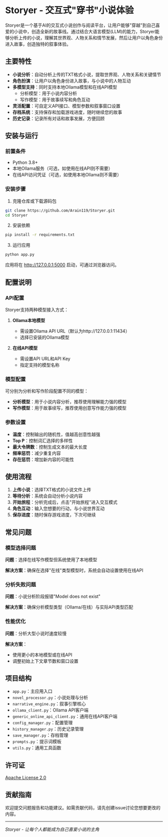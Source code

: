 # Storyer - 交互式"穿书"小说体验

Storyer是一个基于AI的交互式小说创作与阅读平台，让用户能够"穿越"到自己喜爱的小说中，创造全新的故事线。通过结合大语言模型(LLM)的能力，Storyer能够分析上传的小说，理解其世界观、人物关系和情节发展，然后让用户以角色身份进入故事，创造独特的叙事体验。

## 主要特性

- **小说分析**：自动分析上传的TXT格式小说，提取世界观、人物关系和关键情节
- **角色扮演**：让用户以角色身份进入故事，与小说中的人物互动
- **多模型支持**：同时支持本地Ollama模型和在线API模型
  - 分析模型：用于小说内容分析
  - 写作模型：用于故事续写和角色互动
- **灵活配置**：可自定义API接口、模型参数和叙事窗口设置
- **存档系统**：支持保存和加载游戏进度，随时继续您的故事
- **历史记录**：记录所有对话和故事发展，方便回顾

## 安装与运行

### 前置条件

- Python 3.8+
- 本地Ollama服务（可选，如使用在线API则不需要）
- 在线API访问凭证（可选，如使用本地Ollama则不需要）

### 安装步骤

1. 克隆仓库或下载源码包

```bash
git clone https://github.com/Arain119/Storyer.git
cd Storyer
```

2. 安装依赖

```bash
pip install -r requirements.txt
```

3. 运行应用

```bash
python app.py
```

应用将在 http://127.0.0.1:5000 启动，可通过浏览器访问。

## 配置说明

### API配置

Storyer支持两种模型接入方式：

1. **Ollama本地模型**
   - 需设置Ollama API URL（默认为http://127.0.0.1:11434）
   - 选择已安装的Ollama模型

2. **在线API模型**
   - 需设置API URL和API Key
   - 指定支持的模型名称

### 模型配置

可分别为分析和写作阶段配置不同的模型：

- **分析模型**：用于小说内容分析，推荐使用理解能力强的模型
- **写作模型**：用于故事续写，推荐使用创意写作能力强的模型

### 参数设置

- **温度**：控制输出的随机性，值越高创意性越强
- **Top P**：控制词汇选择的多样性
- **最大令牌数**：控制生成文本的最大长度
- **频率惩罚**：减少重复内容
- **存在惩罚**：增加新内容的可能性

## 使用流程

1. **上传小说**：选择TXT格式的小说文件上传
2. **等待分析**：系统会自动分析小说内容
3. **开始旅程**：分析完成后，点击"开始旅程"进入交互模式
4. **角色互动**：输入您想要的行动，与小说世界互动
5. **保存进度**：随时保存游戏进度，下次可继续

## 常见问题

### 模型选择问题

**问题**：选择在线写作模型但系统使用了本地模型

**解决方案**：确保在选择"在线"类型模型时，系统会自动设置使用在线API

### 分析失败问题

**问题**：小说分析阶段报错"Model does not exist"

**解决方案**：确保分析模型类型（Ollama/在线）与实际API类型匹配

### 性能优化

**问题**：分析大型小说时速度较慢

**解决方案**：
- 使用更小的本地模型或在线API
- 调整初始上下文章节数和窗口设置

## 项目结构

- `app.py`：主应用入口
- `novel_processor.py`：小说处理与分析
- `narrative_engine.py`：叙事引擎核心
- `ollama_client.py`：Ollama API客户端
- `generic_online_api_client.py`：通用在线API客户端
- `config_manager.py`：配置管理
- `history_manager.py`：历史记录管理
- `save_manager.py`：存档管理
- `prompts.py`：提示词模板
- `utils.py`：通用工具函数

## 许可证

[Apache License 2.0](https://www.apache.org/licenses/LICENSE-2.0)

## 贡献指南

欢迎提交问题报告和功能建议。如需贡献代码，请先创建issue讨论您想要更改的内容。

---

*Storyer - 让每个人都能成为自己喜爱小说的主角*

